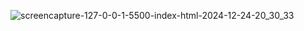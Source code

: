 ![screencapture-127-0-0-1-5500-index-html-2024-12-24-20_30_33](https://github.com/user-attachments/assets/b1fe09c6-abc5-48b0-b593-9586da4ad848)
